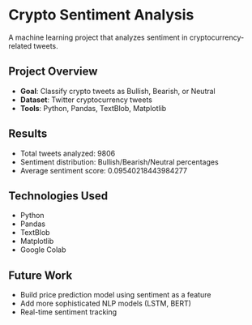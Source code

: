 # Crypto Sentiment Analysis

A machine learning project that analyzes sentiment in cryptocurrency-related tweets.

## Project Overview
- **Goal**: Classify crypto tweets as Bullish, Bearish, or Neutral
- **Dataset**: Twitter cryptocurrency tweets
- **Tools**: Python, Pandas, TextBlob, Matplotlib

## Results
- Total tweets analyzed: 9806
- Sentiment distribution: Bullish/Bearish/Neutral percentages
- Average sentiment score: 0.09540218443984277

## Technologies Used
- Python
- Pandas
- TextBlob
- Matplotlib
- Google Colab

## Future Work
- Build price prediction model using sentiment as a feature
- Add more sophisticated NLP models (LSTM, BERT)
- Real-time sentiment tracking
